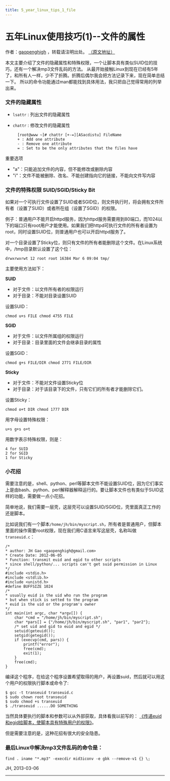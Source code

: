 ```yaml
---
title: 5_year_linux_tips_1_file
---
```


<head><link rel='stylesheet' href='/style/github2.css'/></head>

五年Linux使用技巧(1)--文件的属性
===============================

作者：[gaopenghigh](http://gaopenghigh.github.com)
，转载请注明出处。
[（原文地址）](http://gaopenghigh.github.io/posts/5_year_linux_tips_1_file.html)

本文主要介绍了文件的隐藏属性和特殊权限，一个让脚本具有类似SUID位的技巧，还有一个解决mp3文件乱码的方法。
从最开始接触Linux到现在已经有5年了，和所有人一样，少不了折腾。折腾后偶尔我会把方法记录下来，现在简单总结一下。
所以的命令功能通过man都能找到具体用法，我只把自己觉得常用的列举出来。
 
### 文件的隐藏属性

* `lsattr` : 列出文件的隐藏属性
* `chattr` : 修改文件的隐藏属性

        [root@www ~]# chattr [+-=][ASacdistu] FileName
        + : Add one attribute
        - : Remove one attribute
        = : Set to be the only attributes that the files have

重要选项

* "a"：只能追加文件的内容，但不能修改或删除内容
* "i"：文件不能被删除、改名、不能创建指向它的链接，不能向文件写内容

### 文件的特殊权限 SUID/SGID/Sticky Bit

如果对一个可执行文件设置了SUID或者SGID位，则文件执行时，将会拥有文件所有者（设置了SUID）或者所在组（设置了SGID）的权限。

例子：普通用户不能开启httpd服务，因为httpd服务需要用到80端口，而1024以下的端口只有root用户才能使用。如果我们把httpd可执行文件的所有者设置为root，同时设置SUID位，则普通用户也可以开启httpd服务了。

对一个目录设置了Sticky位，则只有文件的所有者能删除这个文件。在Linux系统中，/tmp目录默认设置了这个位：

    drwxrwxrwt 12 root root 16384 Mar 6 09:04 tmp/

主要使用方法如下：

**SUID**

* 对于文件：以文件所有者的权限运行
* 对于目录：不能对目录设置SUID

设置SUID：

    chmod u+s FILE chmod 4755 FILE

**SGID**

* 对于文件：以文件所属组的权限运行
* 对于目录：目录里面的文件会继承目录的属性

设置SGID：

    chmod g+s FILE/DIR chmod 2771 FILE/DIR

**Sticky**

* 对于文件：不能对文件设置Sticky位
* 对于目录：对于该目录下的文件，只有它们的所有者才能删除它们。

设置Sticky：

    chmod o+t DIR chmod 1777 DIR

用字母设置特殊权限：

    u+s g+s o+t
用数字表示特殊权限，则是：

    4 for SUID
    2 for SGID
    1 for Sticky

### 小花招

需要注意的是，shell、python、perl等脚本文件不能设置SUID位，因为它们事实上是由bash、python、perl解释器解释运行的。要让脚本文件也有类似于SUID这样的功能，需要做一点小花招。

简单地说，我们需要一层壳，这层壳可以设置SUID/SGID位，壳里面真正工作的还是脚本。

比如说我们有一个脚本`/home/jh/bin/myscript.sh`，所有者是普通用户，但脚本里面的操作需要root权限，现在我们用C语言来写这层壳，名称叫做`transeuid.c`：

    /*
    * author: JH Gao <gaopenghigh@gmail.com>
    * Create Date: 2012-06-05
    * Function: transmit euid and egid to other scripts
    * since shell/python/... scripts can't get suid permission in Linux
    */
    #include <stdio.h>
    #include <stdlib.h>
    #include <unistd.h>
    #define BUFFSIZE 1024
    /*
    * usually euid is the uid who run the program
    * but when stick is setted to the program
    * euid is the uid or the program's owner
    */
    int main(int argc, char *argv[]) {
        char *cmd = "/home/jh/bin/myscript.sh";
        char *pars[] = {"/home/jh/bin/myscript.sh", "par1", "par2"};
        /* set uid and gid to euid and egid */
        setuid(geteuid());
        setgid(getegid());
        if (execvp(cmd, pars)) {
            printf("error");
            free(cmd);
            exit(1);
        }
        free(cmd);
    }


编译这个程序，在给这个程序设置希望取得的用户，再设置suid，然后就可以用这个用户的权限执行脚本或命令了:

    $ gcc -t transeuid transeuid.c
    $ sudo chown root transeuid
    $ sudo chmod +s transeuid
    $ ./transeuid ......DO SOMETHING

当然具体要执行的脚本和参数可以从外部获取，具体看我以前写的：
[《传递euid和egid给脚本，使脚本具有特殊用户的权限》](http://gaopenghigh.iteye.com/blog/1553535)。

但是需要注意的是，这种花招有很大的安全隐患。


### 最后Linux中解决mp3文件乱码的命令是：

    find . iname "*.mp3" -execdir mid3iconv -e gbk --remove-v1 {} \;
 
JH, 2013-03-06

----

<div id="disqus_thread"></div>
<script type="text/javascript">
/* * * CONFIGURATION VARIABLES: EDIT BEFORE PASTING INTO YOUR WEBPAGE * * */
    var disqus_shortname = 'gaopenghigh'; // required: replace example with your forum shortname

    /* * * DON'T EDIT BELOW THIS LINE * * */
    (function() {
        var dsq = document.createElement('script'); dsq.type = 'text/javascript'; dsq.async = true;
        dsq.src = '//' + disqus_shortname + '.disqus.com/embed.js';
        (document.getElementsByTagName('head')[0] || document.getElementsByTagName('body')[0]).appendChild(dsq);
    })();
</script>
<script>
  (function(i,s,o,g,r,a,m){i['GoogleAnalyticsObject']=r;i[r]=i[r]||function(){
  (i[r].q=i[r].q||[]).push(arguments)},i[r].l=1*new Date();a=s.createElement(o),
  m=s.getElementsByTagName(o)[0];a.async=1;a.src=g;m.parentNode.insertBefore(a,m)
  })(window,document,'script','//www.google-analytics.com/analytics.js','ga');

  ga('create', 'UA-40539766-1', 'github.com');
  ga('send', 'pageview');

</script>
